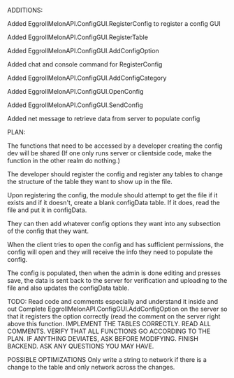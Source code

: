 ADDITIONS:

Added EggrollMelonAPI.ConfigGUI.RegisterConfig to register a config GUI

Added EggrollMelonAPI.ConfigGUI.RegisterTable

Added EggrollMelonAPI.ConfigGUI.AddConfigOption

Added chat and console command for RegisterConfig

Added EggrollMelonAPI.ConfigGUI.AddConfigCategory

Added EggrollMelonAPI.ConfigGUI.OpenConfig

Added EggrollMelonAPI.ConfigGUI.SendConfig

Added net message to retrieve data from server to populate config


PLAN:

The functions that need to be accessed by a developer creating the config dev will be shared (If one only runs server or clientside code, make the function in the other realm do nothing.)

The developer should register the config and register any tables to change the structure of the table they want to show up in the file.

Upon registering the config, the module should attempt to get the file if it exists and if it doesn't, create a blank configData table. If it does, read the file and put it in configData.

They can then add whatever config options they want into any subsection of the config that they want.

When the client tries to open the config and has sufficient permissions, the config will open and they will receive the info they need to populate the config. 

The config is populated, then when the admin is done editing and presses save, the data is sent back to the server for verification and uploading to the file and also updates the configData table.

TODO:
Read code and comments especially and understand it inside and out
Complete EggrollMelonAPI.ConfigGUI.AddConfigOption on the server so that it registers the option correctly (read the comment on the server right above this function.
IMPLEMENT THE TABLES CORRECTLY. READ ALL COMMENTS.
VERIFY THAT ALL FUNCTIONS GO ACCORDING TO THE PLAN. IF ANYTHING DEVIATES, ASK BEFORE MODIFYING.
FINISH BACKEND.
ASK ANY QUESTIONS YOU MAY HAVE.

POSSIBLE OPTIMIZATIONS
Only write a string to network if there is a change to the table and only network across the changes.
